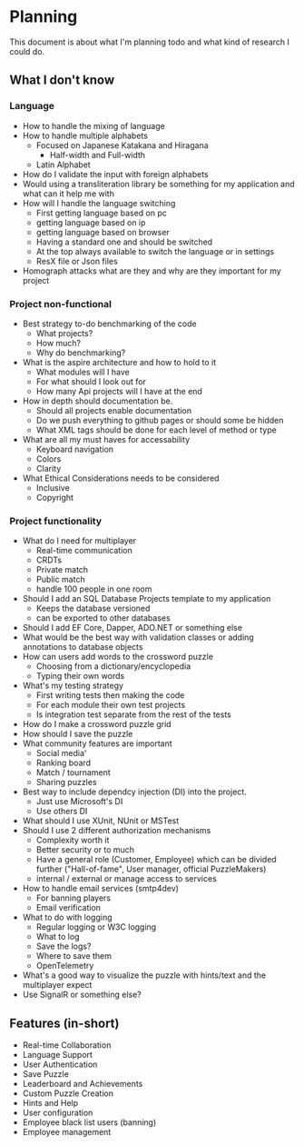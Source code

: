 # Planning

This document is about what I'm planning todo and what kind of research I could do.

## What I don't know

### Language

- How to handle the mixing of language
- How to handle multiple alphabets
  - Focused on Japanese Katakana and Hiragana
    - Half-width and Full-width
  - Latin Alphabet
- How do I validate the input with foreign alphabets
- Would using a transliteration library be something for my application and what can it help me with
- How will I handle the language switching
  - First getting language based on pc
  - getting language based on ip
  - getting language based on browser
  - Having a standard one and should be switched
  - At the top always available to switch the language or in settings
  - ResX file or Json files
- Homograph attacks what are they and why are they important for my project

### Project non-functional

- Best strategy to-do benchmarking of the code
  - What projects?
  - How much?
  - Why do benchmarking?
- What is the aspire architecture and how to hold to it
  - What modules will I have
  - For what should I look out for
  - How many Api projects will I have at the end
- How in depth should documentation be.
  - Should all projects enable documentation
  - Do we push everything to github pages or should some be hidden
  - What XML tags should be done for each level of method or type
- What are all my must haves for accessability
  - Keyboard navigation
  - Colors
  - Clarity
- What Ethical Considerations needs to be considered
  - Inclusive
  - Copyright

### Project functionality

- What do I need for multiplayer
  - Real-time communication
  - CRDTs
  - Private match
  - Public match
  - handle 100 people in one room
- Should I add an SQL Database Projects template to my application
  - Keeps the database versioned
  - can be exported to other databases
- Should I add EF Core, Dapper, ADO.NET or something else
- What would be the best way with validation classes or adding annotations to database objects
- How can users add words to the crossword puzzle
  - Choosing from a dictionary/encyclopedia
  - Typing their own words
- What's my testing strategy
  - First writing tests then making the code
  - For each module their own test projects
  - Is integration test separate from the rest of the tests
- How do I make a crossword puzzle grid
- How should I save the puzzle
- What community features are important
  - Social media'
  - Ranking board
  - Match / tournament
  - Sharing puzzles
- Best way to include dependcy injection (DI) into the project.
  - Just use Microsoft's DI
  - Use others DI
- What should I use XUnit, NUnit or MSTest
- Should I use 2 different authorization mechanisms
  - Complexity worth it
  - Better security or to much
  - Have a general role (Customer, Employee) which can be divided further ("Hall-of-fame", User manager, official PuzzleMakers)
  - internal / external or manage access to services
- How to handle email services (smtp4dev)
  - For banning players
  - Email verification
- What to do with logging
  - Regular logging or W3C logging
  - What to log
  - Save the logs?
  - Where to save them
  - OpenTelemetry
- What's a good way to visualize the puzzle with hints/text and the multiplayer expect
- Use SignalR or something else?

## Features (in-short)

- Real-time Collaboration
- Language Support
- User Authentication
- Save Puzzle
- Leaderboard and Achievements
- Custom Puzzle Creation
- Hints and Help
- User configuration
- Employee black list users (banning)
- Employee management
